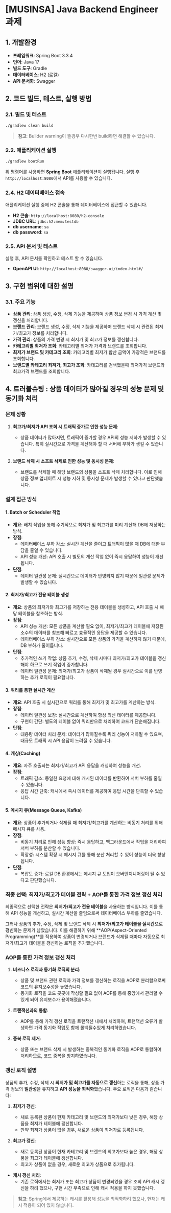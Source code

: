 # [MUSINSA] Java Backend Engineer 과제


## 1. 개발환경
- **프레임워크**: Spring Boot 3.3.4
- **언어**: Java 17
- **빌드 도구**: Gradle
- **데이터베이스**: H2 (로컬)
- **API 문서화**: Swagger

## 2. 코드 빌드, 테스트, 실행 방법

### 2.1. 빌드 및 테스트
```bash
./gradlew clean build
```

> **참고**: Builder warning이 뜰경우 다시한번 build하면 해결할 수 있습니다.

### 2.2. 애플리케이션 실행
```bash
./gradlew bootRun
```

위 명령어를 사용하면 **Spring Boot** 애플리케이션이 실행됩니다. 실행 후 `http://localhost:8080`에서 API를 사용할 수 있습니다.

### 2.4. H2 데이터베이스 접속
애플리케이션 실행 중에 H2 콘솔을 통해 데이터베이스에 접근할 수 있습니다.
- **H2 콘솔**: `http://localhost:8080/h2-console`
- **JDBC URL**: `jdbc:h2:mem:testdb`
- **db username**: `sa`
- **db password**: `sa`

### 2.5. API 문서 및 테스트
실행 후, API 문서를 확인하고 테스트 할 수 있습니다.
- **OpenAPI UI**: `http://localhost:8080/swagger-ui/index.html#/`

## 3. 구현 범위에 대한 설명

### 3.1. 주요 기능
- **상품 관리**: 상품 생성, 수정, 삭제 기능을 제공하며 상품 정보 변경 시 가격 계산 및 갱신을 처리합니다.
- **브랜드 관리**: 브랜드 생성, 수정, 삭제 기능을 제공하며 브랜드 삭제 시 관련된 최저가/최고가 정보를 처리합니다.
- **가격 관리**: 상품의 가격 변경 시 최저가 및 최고가 정보를 갱신합니다.
- **카테고리별 최저가 조회**: 카테고리별 최저가 가격과 브랜드를 조회합니다.
- **최저가 브랜드 및 카테고리 조회**: 카테고리별 최저가 합산 금액이 가장적은 브랜드를 조회합니다.
- **브랜드별 카테고리 최저가, 최고가 조회**: 카테고리를 검색했을때 최저가격 브랜드와 최고가격 브랜드를 조회합니다.


## 4. 트러블슈팅 : 상품 데이터가 많아질 경우의 성능 문제 및 동기화 처리

### 문제 상황

1. **최고가/최저가 API 조회 시 트래픽 증가로 인한 성능 문제**:
    - 상품 데이터가 많아지면, 트래픽이 증가할 경우 API의 성능 저하가 발생할 수 있습니다. 특히 실시간으로 가격을 계산해야 할 때 서버에 부하가 생길 수 있습니다.

2. **브랜드 삭제 시 소프트 삭제로 인한 성능 및 동시성 문제**:
    - 브랜드를 삭제할 때 해당 브랜드의 상품을 소프트 삭제 처리합니다. 이로 인해 상품 정보 업데이트 시 성능 저하 및 동시성 문제가 발생할 수 있다고 판단했습니다.

### 설계 접근 방식

#### 1. Batch or Scheduler 작업
- **개요**: 배치 작업을 통해 주기적으로 최저가 및 최고가를 미리 계산해 DB에 저장하는 방식.
- **장점**:
    - 데이터베이스 부하 감소: 실시간 계산을 줄이고 트래픽이 많을 때 DB에 대한 부담을 줄일 수 있습니다.
    - API 성능 개선: API 호출 시 별도의 계산 작업 없이 즉시 응답하여 성능이 개선됩니다.
- **단점**:
    - 데이터 일관성 문제: 실시간으로 데이터가 반영되지 않기 때문에 일관성 문제가 발생할 수 있습니다.

#### 2. 최저가/최고가 전용 테이블 생성
- **개요**: 상품의 최저가와 최고가를 저장하는 전용 테이블을 생성하고, API 호출 시 해당 테이블을 참조하는 방식.
- **장점**:
    - API 성능 개선: 모든 상품을 계산할 필요 없이, 최저가/최고가 테이블에 저장된 소수의 데이터를 참조해 빠르고 효율적인 응답을 제공할 수 있습니다.
    - 데이터베이스 부하 감소: 실시간으로 모든 상품의 가격을 계산하지 않기 때문에, DB 부하가 줄어듭니다.
- **단점**:
    - 추가적인 쓰기 작업: 상품 추가, 수정, 삭제 시마다 최저가/최고가 테이블을 갱신해야 하므로 쓰기 작업이 증가합니다.
    - 데이터 일관성 문제: 최저가/최고가 상품이 삭제될 경우 실시간으로 이를 반영하는 추가 로직이 필요합니다.

#### 3. 쿼리를 통한 실시간 계산
- **개요**: API 호출 시 실시간으로 쿼리를 통해 최저가 및 최고가를 계산하는 방식.
- **장점**:
    - 데이터 일관성 보장: 실시간으로 계산하여 항상 최신 데이터를 제공합니다.
    - 구현이 간단: 별도의 테이블 없이 쿼리만으로 처리하여 코드가 단순해집니다.
- **단점**:
    - 대용량 데이터 처리 문제: 데이터가 많아질수록 쿼리 성능이 저하될 수 있으며, 대규모 트래픽 시 API 응답이 느려질 수 있습니다.

#### 4. 캐싱(Caching)
- **개요**: 자주 호출되는 최저가/최고가 API 응답을 캐싱하여 성능을 개선.
- **장점**:
    - 트래픽 감소: 동일한 요청에 대해 캐시된 데이터를 반환하여 서버 부하를 줄일 수 있습니다.
    - 응답 시간 단축: 캐시에서 즉시 데이터를 제공하여 응답 시간을 단축할 수 있습니다.

#### 5. 메시지 큐(Message Queue, Kafka)
- **개요**: 상품이 추가되거나 삭제될 때 최저가/최고가를 계산하는 비동기 처리를 위해 메시지 큐를 사용.
- **장점**:
    - 비동기 처리로 인해 성능 향상: 즉시 응답하고, 백그라운드에서 작업을 처리하여 서버 부하를 분산할 수 있습니다.
    - 확장성: 시스템 확장 시 메시지 큐를 통해 분산 처리할 수 있어 성능이 더욱 향상됩니다.
- **단점**:
    - 복잡도 증가: 로컬 DB 환경에서는 메시지 큐 도입이 오버엔지니어링이 될 수 있다고 판단했습니다.

### 최종 선택: 최저가/최고가 테이블 전략 + AOP를 통한 가격 정보 갱신 처리

최종적으로 선택한 전략은 **최저가/최고가 전용 테이블**을 사용하는 방식입니다. 이를 통해 API 성능을 개선하고, 실시간 계산을 줄임으로써 데이터베이스 부하를 줄였습니다.

그러나 상품의 추가, 수정, 삭제 및 브랜드 삭제 시 **최저가/최고가 테이블을 실시간으로 갱신**하는 문제가 남았습니다. 이를 해결하기 위해 **AOP(Aspect-Oriented Programming)**를 적용하여 상품이 변경되거나 브랜드가 삭제될 때마다 자동으로 최저가/최고가 테이블을 갱신하는 로직을 추가했습니다.

### AOP를 통한 가격 정보 갱신 처리

1. **비즈니스 로직과 동기화 로직의 분리**:
    - 상품 및 브랜드 관련 로직과 가격 정보를 갱신하는 로직을 AOP로 분리함으로써 코드의 유지보수성을 높였습니다.
    - 동기화 로직을 코드 곳곳에 작성할 필요 없이 AOP를 통해 중앙에서 관리할 수 있게 되어 유지보수가 용이해졌습니다.

2. **트랜잭션과의 통합**:
    - AOP를 통해 가격 갱신 로직을 트랜잭션 내에서 처리하여, 트랜잭션 오류가 발생하면 가격 동기화 작업도 함께 롤백될수있게 처리하였습니다.

3. **중복 로직 제거**:
    - 상품 또는 브랜드 삭제 시 발생하는 중복적인 동기화 로직을 AOP로 통합하여 처리하므로, 코드 중복을 방지하였습니다.

### 갱신 로직 설명

상품의 추가, 수정, 삭제 시 **최저가 및 최고가를 자동으로 갱신**하는 로직을 통해, 상품 가격 정보의 **일관성**을 유지하고 **API 성능을 최적화**했습니다. 주요 로직은 다음과 같습니다:

1. **최저가 갱신**:
    - 새로 등록된 상품이 현재 카테고리 및 브랜드의 최저가보다 낮은 경우, 해당 상품을 최저가 테이블에 갱신합니다.
    - 만약 최저가 상품이 없을 경우, 새로운 상품이 최저가로 등록됩니다.

2. **최고가 갱신**:
    - 새로 등록된 상품이 현재 카테고리 및 브랜드의 최고가보다 높은 경우, 해당 상품을 최고가 테이블에 갱신합니다.
    - 최고가 상품이 없을 경우, 새로운 최고가 상품으로 추가됩니다.

- **캐시 갱신 처리**:
    - 기존 로직에서는 최저가 또는 최고가 상품이 변경되었을 경우 조회 API 캐시 갱신을 하려 했으나, 구현 시간 부족으로 인해 캐시 적용을 하지 못했습니다. 

> **참고**: Spring에서 제공하는 캐시를 활용해 성능을 최적화하려 했으나, 현재는 캐시 적용이 되어 있지 않습니다.
